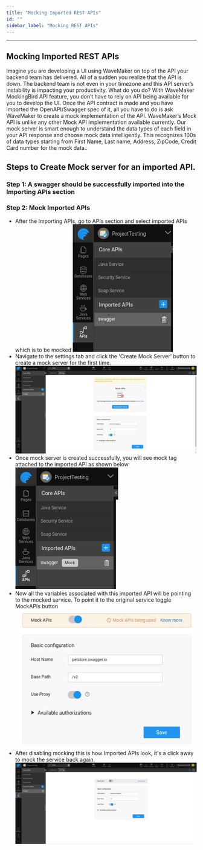 ```yaml
---
title: "Mocking Imported REST APIs"
id: ""
sidebar_label: "Mocking REST APIs"
---
```

---

## Mocking Imported REST APIs
Imagine you are developing a UI using WaveMaker on top of the API your backend team has delivered. All of a sudden you realize that the API is down. The backend team is not even in your timezone and this API server’s instability is impacting your productivity. What do you do?
With WaveMaker MockingBird API feature, you don’t have to rely on API being available for you to develop the UI. Once the API contract is made and you have imported the OpenAPI/Swagger spec of it, all you have to do is ask WaveMaker to create a mock implementation of the API. WaveMaker’s Mock API is unlike any other Mock API implementation available currently. Our mock server is smart enough to understand the data types of each field in your API response and choose mock data intelligently. This recognizes 100s of data types starting from First Name, Last name, Address, ZipCode, Credit Card number for the mock data..

## Steps to Create Mock server for an imported API.

### Step 1: A swagger should be successfully imported into the  Importing APIs section
### Step 2: Mock Imported APIs
- After the Importing APIs, go to APIs section and select imported APIs which is to be mocked
[![create mock api](/learn/assets/imported-apis.png)](/learn/assets/imported-apis.png)
- Navigate to the settings tab and click the 'Create Mock Server’ button to create a mock server for the first time.
[![create mock api](/learn/assets/apis-settings.png)](/learn/assets/apis-settings.png)
- Once mock server is created successfully, you will see mock tag attached to the imported API as shown below
[![create mock api](/learn/assets/moked-apis.png)](/learn/assets/moked-apis.png)
- Now all the variables associated with this imported API will be pointing to the mocked service. To point it to the original service toggle MockAPIs button
[![create mock api](/learn/assets/enabled-moked-apis.png)](/learn/assets/enabled-moked-apis.png)
- After disabling mocking this is how Imported APIs look, it's a click away to mock the service back again.
[![create mock api](/learn/assets/diable-moked-apis.png)](/learn/assets/diable-moked-apis.png)




